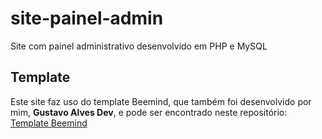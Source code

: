 # site-painel-admin
Site com painel administrativo desenvolvido em PHP e MySQL

## Template
Este site faz uso do template Beemind, que também foi desenvolvido por mim, <b>Gustavo Alves Dev</b>, e pode ser encontrado neste repositório: <a href="github.com/gustavoalvesdev" target="_blank">Template Beemind</a>
